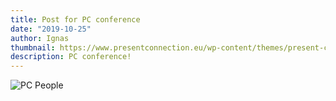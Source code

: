 ```yaml
---
title: Post for PC conference
date: "2019-10-25"
author: Ignas
thumbnail: https://www.presentconnection.eu/wp-content/themes/present-connection/assets/img/social/presentconnection-fb.jpg
description: PC conference!
---
```


![PC People](https://www.vilniuscoding.lt/wp-content/uploads/2018/06/domantas-jovaisas-present-connection.jpg)
